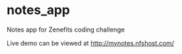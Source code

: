 # notes_app
Notes app for Zenefits coding challenge

Live demo can be viewed at http://mynotes.nfshost.com/
